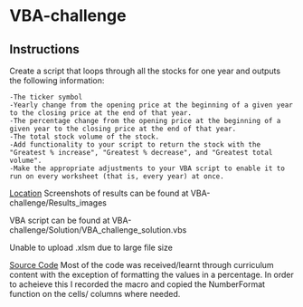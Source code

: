 # VBA-challenge

## Instructions

Create a script that loops through all the stocks for one year and outputs the following information:

    -The ticker symbol
    -Yearly change from the opening price at the beginning of a given year to the closing price at the end of that year.
    -The percentage change from the opening price at the beginning of a given year to the closing price at the end of that year.
    -The total stock volume of the stock. 
    -Add functionality to your script to return the stock with the "Greatest % increase", "Greatest % decrease", and "Greatest total volume".
    -Make the appropriate adjustments to your VBA script to enable it to run on every worksheet (that is, every year) at once.


  <ins>Location</ins>
  Screenshots of results can be found at VBA-challenge/Results_images
  
  VBA script can be found at VBA-challenge/Solution/VBA_challenge_solution.vbs
  
  Unable to upload .xlsm due to large file size

  <ins>Source Code</ins>
  Most of the code was received/learnt through curriculum content with the exception of formatting the values in a percentage.
  In order to acheieve this I recorded the macro and copied the NumberFormat function on the cells/ columns where needed.
